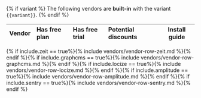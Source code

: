 {% if variant %}
The following vendors are **built-in** with the variant `{{variant}}`.
{% endif %}

| Vendor | Has free plan | Has free trial | Potential discounts | Install guide |
|:-------------|:------------------|:------|:----|---|
{% if include.zeit == true%}{% include vendors/vendor-row-zeit.md %}{% endif %}{% if include.graphcms == true%}{% include vendors/vendor-row-graphcms.md %}{% endif %}{% if include.locize == true%}{% include vendors/vendor-row-locize.md %}{% endif %}{% if include.amplitude == true%}{% include vendors/vendor-row-amplitude.md %}{% endif %}{% if include.sentry == true%}{% include vendors/vendor-row-sentry.md %}{% endif %}
